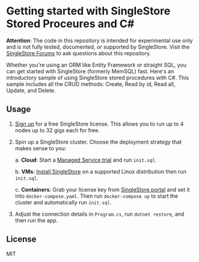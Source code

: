 Getting started with SingleStore Stored Proceures and C#
========================================================

**Attention**: The code in this repository is intended for experimental use only and is not fully tested, documented, or supported by SingleStore. Visit the [SingleStore Forums](https://www.singlestore.com/forum/) to ask questions about this repository.

Whether you're using an ORM like Entity Framework or straight SQL, you can get started with SingleStore (formerly MemSQL) fast. Here's an introductory sample of using SingleStore stored procedures with C#. This sample includes all the CRUD methods: Create, Read by id, Read all, Update, and Delete.

Usage
-----

1. [Sign up](https://msql.co/2E8aBa2) for a free SingleStore license. This allows you to run up to 4 nodes up to 32 gigs each for free.

2. Spin up a SingleStore cluster. Choose the deployment strategy that makes sense to you:

   a. **Cloud**: Start a [Managed Service trial](https://msql.co/3iQ0SE8) and run `init.sql`.
   
   b. **VMs**: [Install SingleStore](https://msql.co/3ay2PCb) on a supported Linux distribution then run `init.sql`.
   
   c. **Containers**: Grab your license key from [SingleStore portal](https://msql.co/3fZoxjO) and set it into `docker-compose.yaml`. Then run `docker-compose up` to start the cluster and automatically run `init.sql`.

3. Adjust the connection details in `Program.cs`, run `dotnet restore`, and then run the app.


License
-------

MIT
